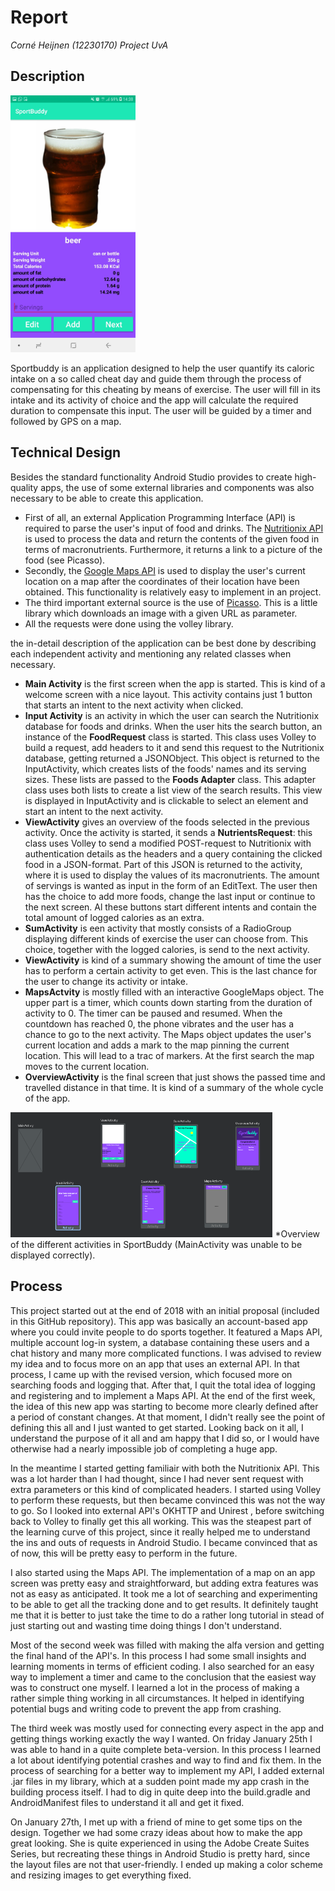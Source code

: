 # Report
*Corné Heijnen (12230170)*
*Project UvA*

## Description
<img src="https://github.com/corne12345/Sportbuddy/blob/master/doc/final/Screenshot_20190130-143841_SportBuddy.jpg" alt="drawing" width="200"/>

Sportbuddy is an application designed to help the user quantify its caloric intake on a so called cheat day and guide them through the process of compensating for this cheating by means of exercise. The user will fill in its intake and its activity of choice and the app will calculate the required duration to compensate this input. The user will be guided by a timer and followed by GPS on a map.

## Technical Design
Besides the standard functionality Android Studio provides to create high-quality apps, the use of some external libraries and components was also necessary to be able to create this application.

* First of all, an external Application Programming Interface (API) is required to parse the user's input of food and drinks. The [Nutritionix API](https://www.nutritionix.com/business/api) is used to process the data and return the contents of the given food in terms of macronutrients. Furthermore, it returns a link to a picture of the food (see Picasso).
* Secondly, the [Google Maps API](https://cloud.google.com/maps-platform/maps/?hl=nl) is used to display the user's current location on a map after the coordinates of their location have been obtained. This functionality is relatively easy to implement in an project.
* The third important external source is the use of [Picasso](http://square.github.io/picasso/). This is a little library which downloads an image with a given URL as parameter.
* All the requests were done using the volley library.

the in-detail description of the application can be best done by describing each independent activity and mentioning any related classes when necessary. 
* **Main Activity** is the first screen when the app is started. This is kind of a welcome screen with a nice layout. This activity contains just 1 button that starts an intent to the next activity when clicked.
* **Input Activity** is an activity in which the user can search the Nutritionix database for foods and drinks. When the user hits the search button, an instance of the **FoodRequest** class is started. This class uses Volley to build a request, add headers to it and send this request to the Nutritionix database, getting returned a JSONObject. 
This object is returned to the InputActivity, which creates lists of the foods' names and its serving sizes. These lists are passed to the **Foods Adapter** class. This adapter class uses both lists to create a list view of the search results. This view is displayed in InputActivity and is clickable to select an element and start an intent to the next activity.
* **ViewActivity** gives an overview of the foods selected in the previous activity. Once the activity is started, it sends a **NutrientsRequest**: this class uses Volley to send a modified POST-request to Nutritionix with authentication details as the headers and a query containing the clicked food in a JSON-format. Part of this JSON is returned to the activity, where it is used to display the values of its macronutrients. The amount of servings is wanted as input in the form of an EditText.
The user then has the choice to add more foods, change the last input or continue to the next screen. Al these buttons start different intents and contain the total amount of logged calories as an extra.
* **SumActivity** is een activity that mostly consists of a RadioGroup displaying different kinds of exercise the user can choose from. This choice, together with the logged calories, is send to the next activity.
* **ViewActivity** is kind of a summary showing the amount of time the user has to perform a certain activity to get even. This is the last chance for the user to change its activity or intake. 
* **MapsActvity** is mostly filled with an interactive GoogleMaps object. The upper part is a timer, which counts down starting from the duration of activity to 0. The timer can be paused and resumed. When the countdown has reached 0, the phone vibrates and the user has a chance to go to the next activity. The Maps object updates the user's current location and adds a mark to the map pinning the current location. This will lead to a trac of markers. At the first search the map moves to the current location.
* **OverviewActivity** is the final screen that just shows the passed time and travelled distance in that time. It is kind of a summary of the whole cycle of the app.

<img src="https://github.com/corne12345/Sportbuddy/blob/master/doc/Final%20layout.PNG" alt="drawing" height="200"/>
*Overview of the different activities in SportBuddy (MainActivity was unable to be displayed correctly).


## Process
This project started out at the end of 2018 with an initial proposal (included in this GitHub repository). This app was basically an account-based app where you could invite people to do sports together. It featured a Maps API, multiple account log-in system, a database containing these users and a chat history and many more complicated functions. 
I was advised to review my idea and to focus more on an app that uses an external API. In that process, I came up with the revised version, which focused more on searching foods and logging that. 
After that, I quit the total idea of logging and registering and to implement a Maps API.
At the end of the first week, the idea of this new app was starting to become more clearly defined after a period of constant changes. At that moment, I didn't really see the point of defining this all and I just wanted to get started. Looking back on it all, I understand the purpose of it all and am happy that I did so, or I would have otherwise had a nearly impossible job of completing a huge app.

In the meantime I started getting familiair with both the Nutritionix API. This was a lot harder than I had thought, since I had never sent request with extra parameters or this kind of complicated headers. I started using Volley to perform these requests, but then became convinced this was not the way to go. So I looked into external API's OKHTTP and Unirest , before switching back to Volley to finally get this all working. 
This was the steapest part of the learning curve of this project, since it really helped me to understand the ins and outs of requests in Android Studio. I became convinced that as of now, this will be pretty easy to perform in the future.

I also started using the Maps API. The implementation of a map on an app screen was pretty easy and straightforward, but adding extra features was not as easy as anticipated. It took me a lot of searching and experimenting to be able to get all the tracking done and to get results. It definitely taught me that it is better to just take the time to do a rather long tutorial in stead of just starting out and wasting time doing things I don't understand.

Most of the second week was filled with making the alfa version and getting the final hand of the API's. In this process I had some small insights and learning moments in terms of efficient coding. I also searched for an easy way to implement a timer and came to the conclusion that the easiest way was to construct one myself. I learned a lot in the process of making a rather simple thing working in all circumstances. It helped in identifying potential bugs and writing code to prevent the app from crashing.

The third week was mostly used for connecting every aspect in the app and getting things working exactly the way I wanted. On friday January 25th I was able to hand in a quite complete beta-version. In this process I learned a lot about identifying potential crashes and way to find and fix them. In the process of searching for a better way to implement my API, I added external .jar files in my library, which at a sudden point made my app crash in the building process itself. I had to dig in quite deep into the build.gradle and AndroidManifest files to understand it all and get it fixed. 

On January 27th, I met up with a friend of mine to get some tips on the design. Together we had some crazy ideas about how to make the app great looking. She is quite experienced in using the Adobe Create Suites Series, but recreating these things in Android Studio is pretty hard, since the layout files are not that user-friendly. I ended up making a color scheme and resizing images to get everything fixed. 
